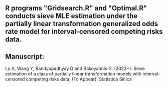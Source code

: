 ## R programs "Gridsearch.R" and "Optimal.R" conducts sieve MLE estimation under the partially linear transformation generalized odds rate model for interval-censored competing risks data. 

## Manuscript: 
Lu X, Wang Y, Bandyopadhyay D and Bakoyannis G. (2022+). Sieve estimation of a class of partially linear transformation models with interval-censored competing risks data, (To Appear), Statistica Sinica 
